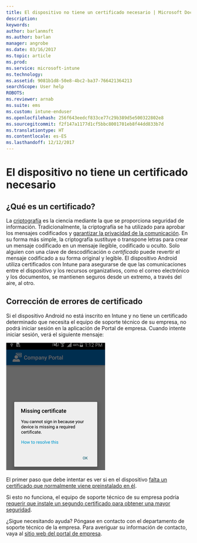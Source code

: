 ```yaml
---
title: El dispositivo no tiene un certificado necesario | Microsoft Docs
description: 
keywords: 
author: barlanmsft
ms.author: barlan
manager: angrobe
ms.date: 03/16/2017
ms.topic: article
ms.prod: 
ms.service: microsoft-intune
ms.technology: 
ms.assetid: 9081b1d8-50e8-4bc2-ba37-766421364213
searchScope: User help
ROBOTS: 
ms.reviewer: arnab
ms.suite: ems
ms.custom: intune-enduser
ms.openlocfilehash: 256f643eedcf833ce77c29b389d5e500322802e8
ms.sourcegitcommit: f2f147a1177d1cf5bbc8001701eb8f44dd833b7d
ms.translationtype: HT
ms.contentlocale: es-ES
ms.lasthandoff: 12/12/2017
---
```

# <a name="your-device-is-missing-a-required-certificate"></a>El dispositivo no tiene un certificado necesario

## <a name="whats-a-certificate"></a>¿Qué es un certificado?

La [criptografía](https://technet.microsoft.com/library/cc962030.aspx) es la ciencia mediante la que se proporciona seguridad de información. Tradicionalmente, la criptografía se ha utilizado para aprobar los mensajes codificados y [garantizar la privacidad de la comunicación](https://technet.microsoft.com/library/cc962019.aspx). En su forma más simple, la criptografía sustituye o transpone letras para crear un mensaje codificado en un mensaje ilegible, codificado u oculto. Solo alguien con una clave de descodificación o _certificado_ puede revertir el mensaje codificado a su forma original y legible. El dispositivo Android utiliza certificados con Intune para asegurarse de que las comunicaciones entre el dispositivo y los recursos organizativos, como el correo electrónico y los documentos, se mantienen seguros desde un extremo, a través del aire, al otro.

## <a name="fixing-certificate-issues"></a>Corrección de errores de certificado

Si el dispositivo Android no está inscrito en Intune y no tiene un certificado determinado que necesita el equipo de soporte técnico de su empresa, no podrá iniciar sesión en la aplicación de Portal de empresa. Cuando intente iniciar sesión, verá el siguiente mensaje:

![screenshot-error-message-about-missing-certificate](./media/andr-cert_install-1-cert_missing.png)

El primer paso que debe intentar es ver si en el dispositivo [falta un certificado que normalmente viene preinstalado en él](your-device-is-missing-a-preinstalled-certificate-android.md).

Si esto no funciona, el equipo de soporte técnico de su empresa podría [requerir que instale un segundo certificado para obtener una mayor seguridad](your-device-is-missing-an-IT-required-certificate-android.md).

¿Sigue necesitando ayuda? Póngase en contacto con el departamento de soporte técnico de la empresa. Para averiguar su información de contacto, vaya al [sitio web del portal de empresa](https://portal.manage.microsoft.com#HelpDeskDialog).
